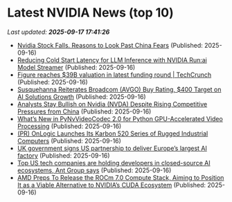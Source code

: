 # Latest NVIDIA News (top 10)
_Last updated: **2025-09-17 17:41:26**_

- [Nvidia Stock Falls. Reasons to Look Past China Fears](https://biztoc.com/x/41299aae0239f81b) (Published: 2025-09-16)
- [Reducing Cold Start Latency for LLM Inference with NVIDIA Run:ai Model Streamer](https://developer.nvidia.com/blog/reducing-cold-start-latency-for-llm-inference-with-nvidia-runai-model-streamer/) (Published: 2025-09-16)
- [Figure reaches $39B valuation in latest funding round | TechCrunch](https://techcrunch.com/2025/09/16/figure-reaches-39b-valuation-in-latest-funding-round/) (Published: 2025-09-16)
- [Susquehanna Reiterates Broadcom (AVGO) Buy Rating, $400 Target on AI Solutions Growth](https://finance.yahoo.com/news/susquehanna-reiterates-broadcom-avgo-buy-173413559.html) (Published: 2025-09-16)
- [Analysts Stay Bullish on Nvidia (NVDA) Despite Rising Competitive Pressures from China](https://finance.yahoo.com/news/analysts-stay-bullish-nvidia-nvda-173409881.html) (Published: 2025-09-16)
- [What’s New in PyNvVideoCodec 2.0 for Python GPU-Accelerated Video Processing](https://developer.nvidia.com/blog/whats-new-in-pynvvideocodec-2-0-for-python-gpu-accelerated-video-processing/) (Published: 2025-09-16)
- [(PR) OnLogic Launches Its Karbon 520 Series of Rugged Industrial Computers](https://www.techpowerup.com/341058/onlogic-launches-its-karbon-520-series-of-rugged-industrial-computers) (Published: 2025-09-16)
- [UK government signs US partnership to deliver Europe’s largest AI factory](https://www.computerweekly.com/news/366631337/UK-government-signs-US-partnership-to-deliver-Europes-largest-AI-factory) (Published: 2025-09-16)
- [Top US tech companies are holding developers in closed-source AI ecosystems, Ant Group says](https://www.techradar.com/pro/top-us-tech-companies-are-holding-developers-in-closed-source-ai-ecosystems-ant-group-says) (Published: 2025-09-16)
- [AMD Preps To Release the ROCm 7.0 Compute Stack, Aiming to Position It as a Viable Alternative to NVIDIA’s CUDA Ecosystem](https://wccftech.com/amd-initiates-work-on-rocm-7-compute-stack/) (Published: 2025-09-16)
